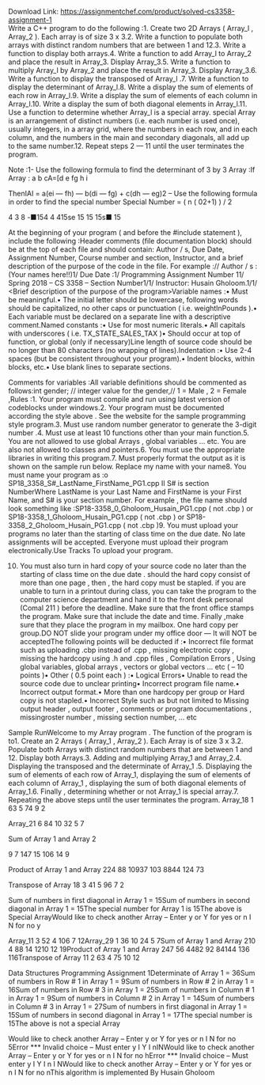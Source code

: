 Download Link: https://assignmentchef.com/product/solved-cs3358-assignment-1
<br>
Write a C++ program to do the following :1. Create two 2D Arrays ( Array_l , Array_2 ). Each array is of size 3 x 3.2. Write a function to populate both arrays with distinct random numbers that are between 1 and 12.3. Write a function to display both arrays.4. Write a function to add Array_l to Array_2 and place the result in Array_3. Display Array_3.5. Write a function to multiply Array_l by Array_2 and place the result in Array_3. Display Array_3.6. Write a function to display the transposed of Array_l .7. Write a function to display the determinant of Array_l.8. Write a display the sum of elements of each row in Array_l.9. Write a display the sum of elements of each column in Array_l.10. Write a display the sum of both diagonal elements in Array_l.11. Use a function to determine whether Array_l is a special array. special Array is an arrangement of distinct numbers (i.e. each number is used once), usually integers, in a array grid, where the numbers in each row, and in each column, and the numbers in the main and secondary diagonals, all add up to the same number.12. Repeat steps 2 — 11 until the user terminates the program.

Note :1- Use the following formula to find the determinant of 3 by 3 Array :If Array : a b cA=[d e fg h i

ThenIAI = a(ei — fh) — b(di — fg) + c(dh — eg)2 – Use the following formula in order to find the special number Special Number = ( n ( 02+1) ) / 2

4 3 8 -■154 4 415se 15 15 15s■ 15

At the beginning of your program ( and before the #include statement ), include the following :Header comments (file documentation block) should be at the top of each file and should contain: Author / s, Due Date, Assignment Number, Course number and section, Instructor, and a brief description of the purpose of the code in the file. For example :// Author / s : (Your names here!!)1/ Due Date :1/ Programming Assignment Number 11/ Spring 2018 – CS 3358 – Section Number1/1/ Instructor: Husain Gholoom.1/1/ &lt;Brief description of the purpose of the program&gt;Variable names :• Must be meaningful.• The initial letter should be lowercase, following words should be capitalized, no other caps or punctuation ( i.e. weightInPounds ).• Each variable must be declared on a separate line with a descriptive comment.Named constants :• Use for most numeric literals.• All capitals with underscores ( i.e. TX_STATE_SALES_TAX )• Should occur at top of function, or global (only if necessary)Line length of source code should be no longer than 80 characters (no wrapping of lines).Indentation :• Use 2-4 spaces (but be consistent throughout your program).• Indent blocks, within blocks, etc.• Use blank lines to separate sections.

Comments for variables :All variable definitions should be commented as follows:int gender; // integer value for the gender,// 1 = Male , 2 = Female ,Rules :1. Your program must compile and run using latest version of codeblocks under windows.2. Your program must be documented according the style above . See the website for the sample programming style program.3. Must use random number generator to generate the 3-digit number .4. Must use at least 10 functions other than your main function.5. You are not allowed to use global Arrays , global variables … etc. You are also not allowed to classes and pointers.6. You must use the appropriate libraries in writing this program.7. Must properly format the output as it is shown on the sample run below. Replace my name with your name8. You must name your program as :o SP18_3358_S#_LastName_FirstName_PG1.cpp II S# is section NumberWhere LastName is your Last Name and FirstName is your First Name, and S# is your section number. For example , the file name should look something like :SP18-3358_0_Gholoom_Husain_PG1.cpp ( not .cbp ) or SP18-3358_1_Gholoom_Husain_PG1.cpp ( not .cbp ) or SP18-3358_2_Gholoom_Husain_PG1.cpp ( not .cbp )9. You must upload your programs no later than the starting of class time on the due date. No late assignments will be accepted. Everyone must upload their program electronically.Use Tracks To upload your program.

10. You must also turn in hard copy of your source code no later than the starting of class time on the due date . should the hard copy consist of more than one page , then , the hard copy must be stapled. if you are unable to turn in a printout during class, you can take the program to the computer science department and hand it to the front desk personal (Comal 211 ) before the deadline. Make sure that the front office stamps the program. Make sure that include the date and time. Finally ,make sure that they place the program in my mailbox. One hard copy per group.DO NOT slide your program under my office door — It will NOT be acceptedThe following points will be deducted if :• Incorrect file format such as uploading .cbp instead of .cpp , missing electronic copy , missing the hardcopy using .h and .cpp files , Compilation Errors , Using global variables, global arrays , vectors or global vectors … etc ( – 10 points )• Other ( 0.5 point each ) :• Logical Errors• Unable to read the source code due to unclear printing• Incorrect program file name.• Incorrect output format.• More than one hardcopy per group or Hard copy is not stapled.• Incorrect Style such as but not limited to Missing output header , output footer , comments or program documentations , missingroster number , missing section number, … etc

Sample RunWelcome to my Array program . The function of the program is to1. Create an 2 Arrays ( Array_1 , Array_2 ). Each Array is of size 3 x 3.2. Populate both Arrays with distinct random numbers that are between 1 and 12. Display both Arrays.3. Adding and multiplying Array_1 and Array_2.4. Displaying the transposed and the determinate of Array_1 .5. Displaying the sum of elements of each row of Array_1, displaying the sum of elements of each column of Array_1 , displaying the sum of both diagonal elements of Array_1.6. Finally , determining whether or not Array_1 is special array.7. Repeating the above steps until the user terminates the program. Array_18 1 63 5 74 9 2

Array_21 6 84 10 32 5 7

Sum of Array 1 and Array 2

9 7 147 15 106 14 9

Product of Array 1 and Array 224 88 10937 103 8844 124 73

Transpose of Array 18 3 41 5 96 7 2




Sum of numbers in first diagonal in Array 1 = 15Sum of numbers in second diagonal in Array 1 = 15The special number for Array 1 is 15The above is Special ArrayWould like to check another Array – Enter y or Y for yes or n I N for no y

Array_11 3 52 4 106 7 12Array_29 1 36 10 24 5 7Sum of Array 1 and Array 210 4 88 14 1210 12 19Product of Array 1 and Array 247 56 4482 92 84144 136 116Transpose of Array 11 2 63 4 75 10 12

Data Structures Programming Assignment 1Determinate of Array 1 = 36Sum of numbers in Row # 1 in Array 1 = 9Sum of numbers in Row # 2 in Array 1 = 16Sum of numbers in Row # 3 in Array 1 = 25Sum of numbers in Column # 1 in Array 1 = 9Sum of numbers in Column # 2 in Array 1 = 14Sum of numbers in Column # 3 in Array 1 = 27Sum of numbers in first diagonal in Array 1 = 15Sum of numbers in second diagonal in Array 1 = 17The special number is 15The above is not a special Array

Would like to check another Array – Enter y or Y for yes or n I N for no 5Error *** Invalid choice – Must enter y I Y I nINWould like to check another Array – Enter y or Y for yes or n I N for no hError *** Invalid choice – Must enter y I Y I n I NWould like to check another Array – Enter y or Y for yes or n I N for no nThis algorithm is implemented By Husain Gholoom


